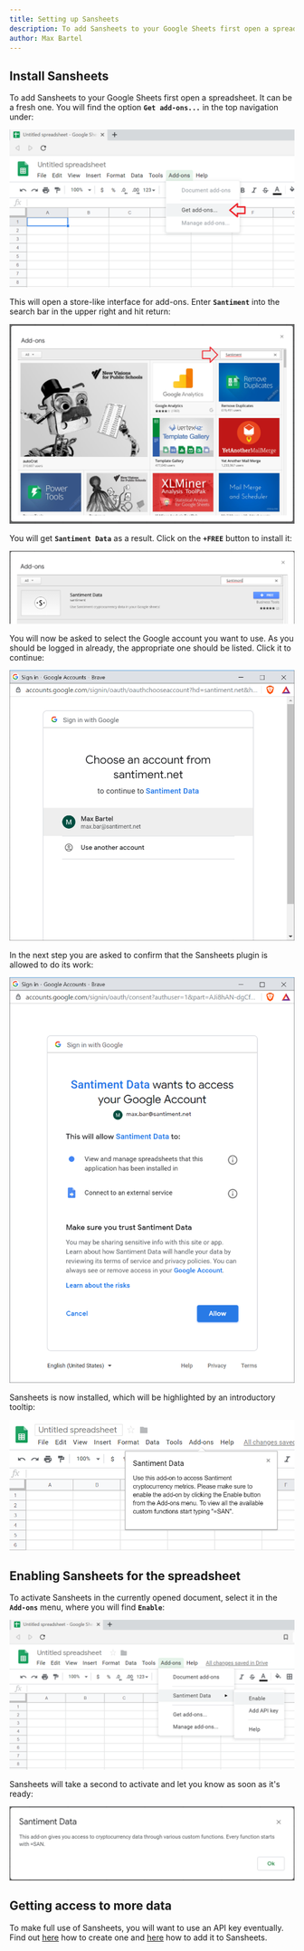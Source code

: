 ```yaml
---
title: Setting up Sansheets
description: To add Sansheets to your Google Sheets first open a spreadsheet. It can be a fresh one. You will find the option "Get add-ons..."" in the top navigation under...
author: Max Bartel
---
```


## Install Sansheets

To add Sansheets to your Google Sheets first open a spreadsheet. It can
be a fresh one. You will find the option **`Get add-ons...`** in the
top navigation under:

![](01_add_addon.png)

This will open a store-like interface for add-ons. Enter **`Santiment`** into the search bar in the upper right and hit return:

![](04_add_addon2.png)

You will get **`Santiment Data`** as a result. Click on the **`+FREE`** button to install it:

![](05_add_addon3.png)

You will now be asked to select the Google account you want to use. As you should be logged in already, the appropriate one should be listed.
Click it to continue:

![](06_add_addon_confirm_account.png)

In the next step you are asked to confirm that the Sansheets plugin is allowed to do its work:

![](07_add_addon_confirm_account2.png)

Sansheets is now installed, which will be highlighted by an introductory tooltip:

![](08_add_addon_confirmation.png)

## Enabling Sansheets for the spreadsheet

To activate Sansheets in the currently opened document, select it in the **`Add-ons`** menu, where you will find **`Enable`**:

![](09_enable.png)

Sansheets will take a second to activate and let you know as soon as it's ready:

![](10_enable_confirmation.png)

## Getting access to more data

To make full use of Sansheets, you will want to use an API key eventually. Find out [here](/general/products-and-plans/create-an-api-key) how to create one and [here](/sansheets/getting-started/adding-an-api-key) how to add it to Sansheets.
